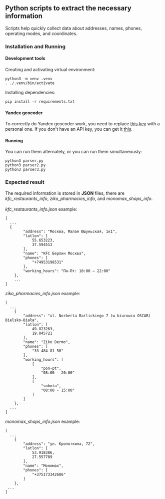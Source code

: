## Python scripts to extract the necessary information
Scripts help quickly collect data about addresses, names, phones, operating modes, and coordinates.

### Installation and Running

#### Development tools
Creating and activating virtual environment:
```
python3 -m venv .venv
. ./.venv/bin/activate
```
Installing dependencies:
```
pip install -r requirements.txt
```

#### Yandex geocoder
To correctly do Yandex geocoder work, you need to replace [this key](https://github.com/UladzislauBaranau/parser-for-rocketdata/blob/master/constants.py#L1) with a personal one. If you don't have an API key,  you can get it [this](https://yandex.ru/dev/maps/geocoder/).

#### Running
You can run them alternately, or you can run them simultaneously:
```
python3 parser.py
python3 parser2.py
python3 parser3.py
```

### Expected result
The required information is stored in **JSON** files, there are *kfc_restaurants_info*, *ziko_pharmacies_info*, and *monomax_shops_info*.
<br>
<br> *kfc_restaurants_info.json* example:
```
[
  ...
  {
        "address": "Москва, Малая Юшуньская, 1к1",
        "latlon": [
            55.653223,
            37.594513
        ],
        "name": "KFC Берлин Москва",
        "phones": [
            "+74953198531"
        ],
        "working_hours": "Пн-Пт: 10:00 — 22:00"
    },
    ...
]
```
*ziko_pharmacies_info.json* example:
```
[
  ...
    {
        "address": "ul. Norberta Barlickiego 7 (w biurowcu OSCAR) Bielsko-Biała",
        "latlon": [
            49.823263,
            19.045721
        ],
        "name": "Ziko Dermo",
        "phones": [
            "33 484 81 50"
        ],
        "working_hours": [
            [
                "pon-pt",
                "08:00 - 20:00"
            ],
            [
                "sobota",
                "08:00 - 15:00"
            ]
        ]
    },
  ...
]
```
*monomax_shops_info.json* example:
```
[
  ...
    {
        "address": "ул. Кропоткина, 72",
        "latlon": [
            53.918386,
            27.557789
        ],
        "name": "Мономах",
        "phones": [
            "+375173342686"
        ]
    },
 ...
]
```
